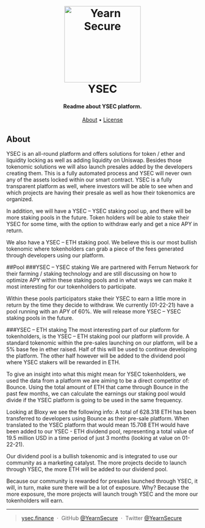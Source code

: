 
<h1 align="center">
  <br>
  <a href="https://www.ysec.finance"><img src="https://ysec.finance/assets/img/logo.png" alt="Yearn Secure" width="200"></a>
  <br>
  YSEC
  <br>
</h1>

<h4 align="center">Readme about YSEC platform.</h4>

<p align="center">
  <a href="#about">About</a> •
  <a href="#license">License</a>
</p>

## About
YSEC is an all-round platform and offers solutions for token / ether and liquidity locking as well as adding liquidity on Uniswap. Besides those tokenomic solutions we will also launch presales added by the developers creating them. This is a fully automated process and YSEC will never own any of the assets locked within our smart contract. YSEC is  a fully transparent platform as well, where investors will be able to see when and which projects are having their presale as well as how their tokenomics are organized.

In addition, we will have a YSEC – YSEC staking pool up, and there will be more staking pools in the future. Token holders will be able to stake their YSEC for some time, with the option to withdraw early and get a nice APY in return.

We also have a YSEC – ETH staking pool. We believe this is our most bullish tokenomic where tokenholders can grab a piece of the fees generated through developers using our platform.


##Pool
###YSEC – YSEC staking
We are partnered with Ferrum Network for their farming / staking technology and are still discussing on how to optimize APY within these staking pools and in what ways we can make it most interesting for our tokenholders to participate.

Within these pools participators stake their YSEC to earn a little more in return by the time they decide to withdraw. We currently (01-22-21) have a pool running with an APY of 60%. We will release more YSEC – YSEC staking pools in the future.

###YSEC – ETH staking
The most interesting part of our platform for tokenholders, is the YSEC – ETH staking pool our platform will provide. A standard tokenomic within the pre-sales launching on our platform, will be a 5% base fee in ether raised. Half of this will be used to continue developing the platform. The other half however will be added to the dividend pool where YSEC stakers will be rewarded in ETH.

To give an insight into what this might mean for YSEC tokenholders, we used the data from a platform we are aiming to be a direct competitor of: Bounce. Using the total amount of ETH that came through Bounce in the past few months, we can calculate the earnings our staking pool would divide if the YSEC platform is going to be used in the same frequency.

Looking at Bloxy we see the following info: A total of 628.318 ETH has been transferred to developers using Bounce as their pre-sale platform. When translated to the YSEC platform that would mean 15.708 ETH would have been added to our YSEC - ETH dividend pool, representing a total value of 19.5 million USD in a time period of just 3 months (looking at value on 01-22-21).

Our dividend pool is a bullish tokenomic and is integrated to use our community as a marketing catalyst. The more projects decide to launch through YSEC, the more ETH will be added to our dividend pool.

Because our community is rewarded for presales launched through YSEC, it will, in turn, make sure there will be a lot of exposure. Why? Because the more exposure, the more projects will launch trough YSEC and the more our tokenholders will earn.


---

> [ysec.finance](https://www.ysec.finance) &nbsp;&middot;&nbsp;
> GitHub [@YearnSecure](https://github.com/YearnSecure) &nbsp;&middot;&nbsp;
> Twitter [@YearnSecure](https://twitter.com/YearnSecure)

